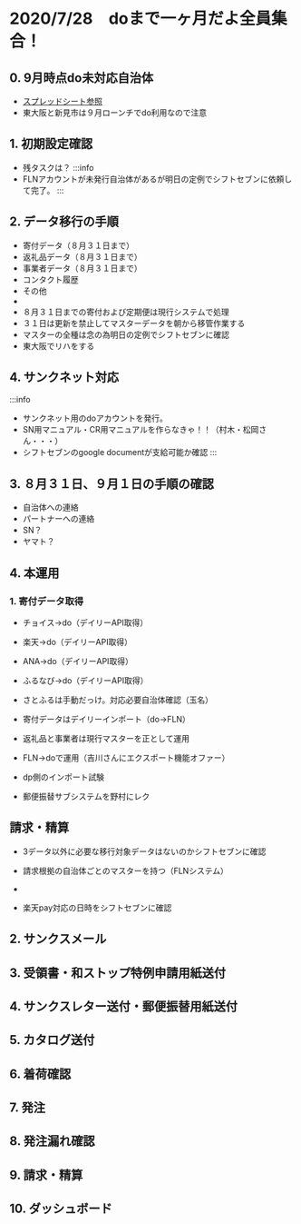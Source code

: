 # 2020/7/28　doまで一ヶ月だよ全員集合！
## 0. 9月時点do未対応自治体
* [スプレッドシート参照](https://)
* 東大阪と新見市は９月ローンチでdo利用なので注意
## 1. 初期設定確認
* 残タスクは？
:::info
* FLNアカウントが未発行自治体があるが明日の定例でシフトセブンに依頼して完了。
:::
## 2. データ移行の手順
* 寄付データ（８月３１日まで）
* 返礼品データ（８月３１日まで）
* 事業者データ（８月３１日まで）
* コンタクト履歴
* その他
* 
* ８月３１日までの寄付および定期便は現行システムで処理
* ３１日は更新を禁止してマスターデータを朝から移管作業する
* マスターの全種は念の為明日の定例でシフトセブンに確認
* 東大阪でリハをする

## 4. サンクネット対応
:::info
* サンクネット用のdoアカウントを発行。
* SN用マニュアル・CR用マニュアルを作らなきゃ！！（村木・松岡さん・・・）
* シフトセブンのgoogle documentが支給可能か確認 
:::
## 3. ８月３１日、９月１日の手順の確認
* 自治体への連絡
* パートナーへの連絡
* SN？
* ヤマト？



## 4. 本運用
### 1. 寄付データ取得
* チョイス→do（デイリーAPI取得）
* 楽天→do（デイリーAPI取得）
* ANA→do（デイリーAPI取得）
* ふるなび→do（デイリーAPI取得）
* さとふるは手動だっけ。対応必要自治体確認（玉名）



* 寄付データはデイリーインポート（do→FLN）
* 返礼品と事業者は現行マスターを正として運用
* FLN→doで運用（吉川さんにエクスポート機能オファー）
* dp側のインポート試験
* 郵便振替サブシステムを野村にレク

## 請求・精算
* 3データ以外に必要な移行対象データはないのかシフトセブンに確認
* 請求根拠の自治体ごとのマスターを持つ（FLNシステム）
* 


* 楽天pay対応の日時をシフトセブンに確認
## 2. サンクスメール
## 3. 受領書・和ストップ特例申請用紙送付
## 4. サンクスレター送付・郵便振替用紙送付
## 5. カタログ送付
## 6. 着荷確認
## 7. 発注
## 8. 発注漏れ確認
## 9. 請求・精算
## 10. ダッシュボード


